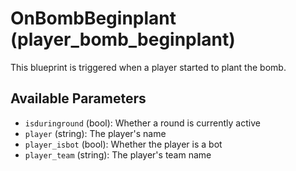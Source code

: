 # OnBombBeginplant (player_bomb_beginplant)

This blueprint is triggered when a player started to plant the bomb.

## Available Parameters

- `isduringround` (bool): Whether a round is currently active
- `player` (string): The player's name
- `player_isbot` (bool): Whether the player is a bot
- `player_team` (string): The player's team name
